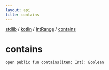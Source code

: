 ```yaml
---
layout: api
title: contains
---
```

[stdlib](../../index.md) / [kotlin](../index.md) / [IntRange](index.md) / [contains](contains.md)

# contains

```
open public fun contains(item: Int): Boolean
```

